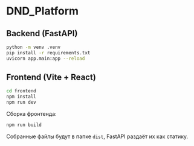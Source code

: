 # DND_Platform

## Backend (FastAPI)

```bash
python -m venv .venv
pip install -r requirements.txt
uvicorn app.main:app --reload
```

## Frontend (Vite + React)

```bash
cd frontend
npm install
npm run dev
```

Сборка фронтенда:
```bash
npm run build
```

Собранные файлы будут в папке `dist`, FastAPI раздаёт их как статику. 